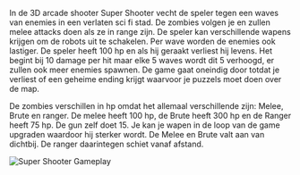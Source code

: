 In de 3D arcade shooter Super Shooter vecht de speler tegen een waves van enemies in een verlaten sci fi stad. De zombies volgen je en zullen melee attacks doen als ze in range zijn. De speler kan verschillende wapens krijgen om de robots uit te schakelen. Per wave worden de enemies ook lastiger. De speler heeft 100 hp en als hij geraakt verliest hij levens. Het begint bij 10 damage per hit maar elke 5 waves wordt dit 5 verhoogd, er zullen ook meer enemies spawnen. De game gaat oneindig door totdat je verliest of een geheime ending krijgt waarvoor je puzzels moet doen over de map.



De zombies verschillen in hp omdat het allemaal verschillende zijn: Melee, Brute en ranger. De melee heeft 100 hp, de Brute heeft 300 hp en de Ranger heeft 75 hp. De gun zelf doet 15. Je kan je wapen in de loop van de game upgraden waardoor hij sterker wordt. De Melee en Brute valt aan van dichtbij. De ranger daarintegen schiet vanaf afstand.


![Super Shooter Gameplay](Fd.gif)
